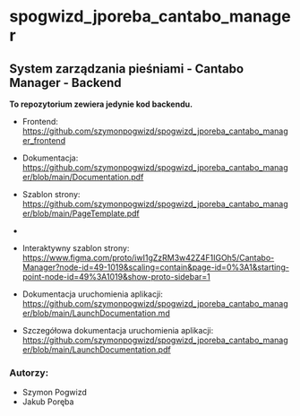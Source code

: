 
# spogwizd_jporeba_cantabo_manager
## System zarządzania pieśniami - Cantabo Manager - Backend <br>

<b>To repozytorium zewiera jedynie kod backendu.</b><br>

- Frontend: https://github.com/szymonpogwizd/spogwizd_jporeba_cantabo_manager_frontend <br>

- Dokumentacja: https://github.com/szymonpogwizd/spogwizd_jporeba_cantabo_manager/blob/main/Documentation.pdf <br>

- Szablon strony: https://github.com/szymonpogwizd/spogwizd_jporeba_cantabo_manager/blob/main/PageTemplate.pdf <br>
- 
- Interaktywny szablon strony: https://www.figma.com/proto/iwI1gZzRM3w42Z4F1IGOh5/Cantabo-Manager?node-id=49-1019&scaling=contain&page-id=0%3A1&starting-point-node-id=49%3A1019&show-proto-sidebar=1 <br>

- Dokumentacja uruchomienia aplikacji: https://github.com/szymonpogwizd/spogwizd_jporeba_cantabo_manager/blob/main/LaunchDocumentation.md <br>

- Szczegółowa dokumentacja uruchomienia aplikacji: https://github.com/szymonpogwizd/spogwizd_jporeba_cantabo_manager/blob/main/LaunchDocumentation.pdf <br>

### Autorzy: 
- Szymon Pogwizd 
- Jakub Poręba
